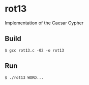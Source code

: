 # rot13
Implementation of the Caesar Cypher

## Build
```
$ gcc rot13.c -02 -o rot13
```

## Run
```
$ ./rot13 WORD...
```
